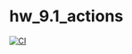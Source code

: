# hw_9.1_actions

[![CI](https://github.com/Melnioks/hw_9.1_actions/actions/workflows/blank.yml/badge.svg?branch=main&event=push)](https://github.com/Melnioks/hw_9.1_actions/actions/workflows/blank.yml)
